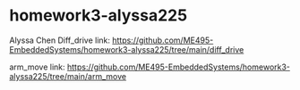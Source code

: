 # homework3-alyssa225
Alyssa Chen
Diff_drive link: https://github.com/ME495-EmbeddedSystems/homework3-alyssa225/tree/main/diff_drive

arm_move link: https://github.com/ME495-EmbeddedSystems/homework3-alyssa225/tree/main/arm_move
